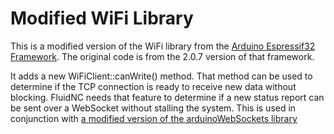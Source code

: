 # Modified WiFi Library

This is a modified version of the WiFi library from the [Arduino Espressif32 Framework](https://github.com/espressif/arduino-esp32.git).  The original code is from the 2.0.7 version of that
framework.

It adds a new WiFiClient::canWrite() method.  That method can be used to determine if
the TCP connection is ready to receive new data without blocking.  FluidNC needs that
feature to determine if a new status report can be sent over a WebSocket without stalling
the system.  This is used in conjunction with [a modified version of the
arduinoWebSockets library](https://github.com/MitchBradley/arduinoWebSockets#canSend)
